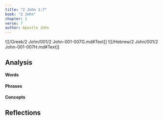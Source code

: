```yaml
---
title: "2 John 1:7"
book: "2 John"
chapter: 1
verse: 7
author: Apostle John
---
```

![[/Greek/2 John/001/2 John-001-007G.md#Text]]
![[/Hebrew/2 John/001/2 John-001-007H.md#Text]]

## Analysis

#### Words

#### Phrases

#### Concepts

## Reflections
